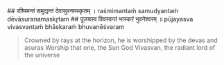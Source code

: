 <section>
<section data-markdown>
## रश्मिमन्तं समुद्यन्तं देवासुरनमस्कृतम् ।
raśmimantaṁ samudyantaṁ dēvāsuranamaskr̥tam
## पूजयस्व विवस्वन्तं भास्करं भुवनेश्वरम् ॥
pūjayasva vivasvantaṁ bhāskaraṁ bhuvanēśvaram

> Crowned by rays at the horizon, he is worshipped by the devas and asuras
> Worship that one, the Sun God Vivasvan, the radiant lord of the universe
<!--

“Worship the sun-god, the ruler of the worlds and lord of the universe, who is crowned with effulgent rays, who appears at the horizon and brings light, who is greeted by the gods and the demons alike.

Worship the One, possessed of rays when he has completely risen, held in reverence by the devas and asuras, and who is the Lord of the universe by whose efflugence all else brighten.

-->
</section>
</section>
